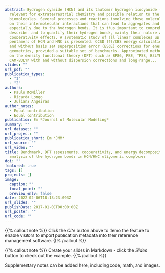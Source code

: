 ```yaml
---
abstract: Hydrogen cyanide (HCN) and its tautomer hydrogen isocyanide (HNC) are
  relevant for extraterrestrial chemistry and possible relation to the origin of
  biomolecules. Several processes and reactions involving these molecules depend
  on their intermolecular interactions that can lead to aggregates and liquids
  especially due to the hydrogen bonds. It is thus important to comprehend, to
  describe, and to quantify their hydrogen bonds, mainly their nature and the
  cooperativity effects. A systematic study of all linear complexes up to
  pentamers of HCN and HNC is presented. CCSD (T)/CBS energy calculations, with
  and without basis set superposition error (BSSE) corrections for energies and
  geometries, provided a suitable set of benchmarks. Approximated methods based
  on the density functional theory (DFT) such as BP86, PBE, TPSS, B3LYP,
  CAM-B3LYP with and without dispersion corrections and long-range...
slides: ""
url_pdf: ""
publication_types:
  - "1"
  - "2"
authors:
  - Paulo McMiller
  - Ricardo Longo
  - Juliana Angeiras
author_notes:
  - Equal contribution
  - Equal contribution
publication: Em *Journal of Molecular Modeling*
summary: ""
url_dataset: ""
url_project: ""
publication_short: Em *JMM*
url_source: ""
url_video: ""
title: Benchmark, DFT assessments, cooperativity, and energy decomposition
  analysis of the hydrogen bonds in HCN/HNC oligomeric complexes
doi: ""
featured: true
tags: []
projects: []
image:
  caption: ""
  focal_point: ""
  preview_only: false
date: 2022-02-06T18:13:23.093Z
url_slides: ""
publishDate: 2017-01-01T00:00:00Z
url_poster: ""
url_code: ""
---
```

{{% callout note %}}
Click the *Cite* button above to demo the feature to enable visitors to import publication metadata into their reference management software.
{{% /callout %}}

{{% callout note %}}
Create your slides in Markdown - click the *Slides* button to check out the example.
{{% /callout %}}

Supplementary notes can be added here, including code, math, and images.